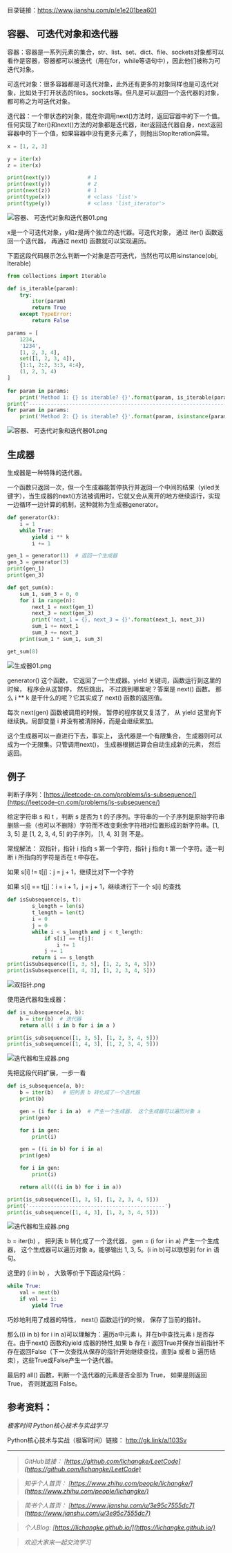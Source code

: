 目录链接：https://www.jianshu.com/p/e1e201bea601

## 容器、 可迭代对象和迭代器

容器：容器是一系列元素的集合，str、list、set、dict、file、sockets对象都可以看作是容器，容器都可以被迭代（用在for，while等语句中），因此他们被称为可迭代对象。

可迭代对象：很多容器都是可迭代对象，此外还有更多的对象同样也是可迭代对象，比如处于打开状态的files，sockets等。但凡是可以返回一个迭代器的对象，都可称之为可迭代对象。

迭代器：一个带状态的对象，能在你调用next()方法时，返回容器中的下一个值。任何实现了iter()和next()方法的对象都是迭代器，iter返回迭代器自身，next返回容器中的下一个值，如果容器中没有更多元素了，则抛出StopIteration异常。

```python
x = [1, 2, 3]

y = iter(x)
z = iter(x)

print(next(y))            # 1
print(next(y))            # 2
print(next(z))            # 1
print(type(x))            # <class 'list'>
print(type(y))            # <class 'list_iterator'>
```
![容器、 可迭代对象和迭代器01.png](https://upload-images.jianshu.io/upload_images/16846478-734ae50ff19708bf.png?imageMogr2/auto-orient/strip%7CimageView2/2/w/1240)

x是一个可迭代对象，y和z是两个独立的迭代器。可迭代对象， 通过 iter() 函数返回一个迭代器， 再通过 next() 函数就可以实现遍历。

下面这段代码展示怎么判断一个对象是否可迭代，当然也可以用isinstance(obj, Iterable)
```python
from collections import Iterable

def is_iterable(param):
    try: 
        iter(param) 
        return True
    except TypeError:
        return False

params = [
    1234,
    '1234',
    [1, 2, 3, 4],
    set([1, 2, 3, 4]),
    {1:1, 2:2, 3:3, 4:4},
    (1, 2, 3, 4)
]
    
for param in params:
    print('Method 1: {} is iterable? {}'.format(param, is_iterable(param)))
print("--------------------------------------------------------------------")
for param in params:
    print('Method 2: {} is iterable? {}'.format(param, isinstance(param,Iterable)))
```
![容器、 可迭代对象和迭代器01.png](https://upload-images.jianshu.io/upload_images/16846478-4413ab5919c98d7c.png?imageMogr2/auto-orient/strip%7CimageView2/2/w/1240)

## 生成器

生成器是一种特殊的迭代器。

一个函数只返回一次，但一个生成器能暂停执行并返回一个中间的结果（yiled关键字），当生成器的next()方法被调用时，它就又会从离开的地方继续运行，实现一边循环一边计算的机制，这种就称为生成器generator。


```python
def generator(k):
    i = 1
    while True:
        yield i ** k
        i += 1

gen_1 = generator(1)  # 返回一个生成器
gen_3 = generator(3)
print(gen_1)
print(gen_3)

def get_sum(n):
    sum_1, sum_3 = 0, 0
    for i in range(n):
        next_1 = next(gen_1)
        next_3 = next(gen_3)
        print('next_1 = {}, next_3 = {}'.format(next_1, next_3))
        sum_1 += next_1
        sum_3 += next_3
    print(sum_1 * sum_1, sum_3)

get_sum(8)
```
![生成器01.png](https://upload-images.jianshu.io/upload_images/16846478-8924f1fcf2ecde5a.png?imageMogr2/auto-orient/strip%7CimageView2/2/w/1240)

generator() 这个函数， 它返回了一个生成器。yield 关键词，函数运行到这里的时候， 程序会从这暂停， 然后跳出， 不过跳到哪里呢？答案是 next() 函数。 那么 i ** k 是干什么的呢？它其实成了 next() 函数的返回值。

每次 next(gen) 函数被调用的时候， 暂停的程序就又复活了， 从 yield 这里向下继续执。局部变量 i 并没有被清除掉，而是会继续累加。

这个生成器可以一直进行下去，事实上， 迭代器是一个有限集合， 生成器则可以成为一个无限集。只管调用next()， 生成器根据运算会自动生成新的元素， 然后返回。


## 例子

判断子序列：[https://leetcode-cn.com/problems/is-subsequence/](https://leetcode-cn.com/problems/is-subsequence/)

给定字符串 s 和 t ，判断 s 是否为 t 的子序列。字符串的一个子序列是原始字符串删除一些（也可以不删除）字符而不改变剩余字符相对位置形成的新字符串。[1, 3, 5] 是 [1, 2, 3, 4, 5] 的子序列， [1, 4, 3] 则
不是。

常规解法：
双指针，指针 i 指向 s 第一个字符，指针 j 指向 t 第一个字符。逐一判断 i 所指向的字符是否在 t 中存在。

如果 s[i] != t[j]：j = j + 1，继续比对下一个字符

如果 s[i] == t[j]：i = i + 1，j = j + 1，继续进行下一个 s[i] 的查找

```python
def isSubsequence(s, t):
        s_length = len(s)
        t_length = len(t)    
        i = 0
        j = 0 
        while i < s_length and j < t_length:
            if s[i] == t[j]:
                i += 1
            j += 1
        return i == s_length
print(isSubsequence([1, 3, 5], [1, 2, 3, 4, 5]))
print(isSubsequence([1, 4, 3], [1, 2, 3, 4, 5]))
```
![双指针.png](https://upload-images.jianshu.io/upload_images/16846478-11846c53ecb47544.png?imageMogr2/auto-orient/strip%7CimageView2/2/w/1240)

使用迭代器和生成器：

```python
def is_subsequence(a, b):
    b = iter(b)  # 迭代器
    return all( i in b for i in a )

print(is_subsequence([1, 3, 5], [1, 2, 3, 4, 5]))
print(is_subsequence([1, 4, 3], [1, 2, 3, 4, 5]))
```
![迭代器和生成器.png](https://upload-images.jianshu.io/upload_images/16846478-fa97e38b842fa95b.png?imageMogr2/auto-orient/strip%7CimageView2/2/w/1240)

先把这段代码扩展，一步一看

```python
def is_subsequence(a, b):
    b = iter(b)   # 把列表 b 转化成了⼀个迭代器
    print(b)

    gen = (i for i in a)  # 产生一个生成器， 这个生成器可以遍历对象 a
    print(gen)

    for i in gen:
        print(i)

    gen = ((i in b) for i in a)
    print(gen)

    for i in gen:
        print(i)

    return all(((i in b) for i in a))

print(is_subsequence([1, 3, 5], [1, 2, 3, 4, 5]))
print('--------------------------------------------')
print(is_subsequence([1, 4, 3], [1, 2, 3, 4, 5]))
```
![迭代器和生成器.png](https://upload-images.jianshu.io/upload_images/16846478-c5aee431360e9bcd.png?imageMogr2/auto-orient/strip%7CimageView2/2/w/1240)

b = iter(b) ， 把列表 b 转化成了一个迭代器， gen = (i for i in a) 产生一个生成器， 这个生成器可以遍历对象 a，能够输出 1, 3, 5。(i in b)可以联想到 for in 语句。

这里的 (i in b) ， 大致等价于下面这段代码：
```python
while True:
    val = next(b)
    if val == i:
        yield True
```
巧妙地利用了成器的特性， next() 函数运行的时候， 保存了当前的指针。

那么((i in b) for i in a)可以理解为：遍历a中元素 i，并在b中查找元素 i 是否存在。由于next() 函数和yield 成器的特性,如果 b 存在 i 返回True并保存当前指针不存在返回False（下一次查找从保存的指针开始继续查找，直到a 或者 b 遍历结束），这些True或False产生一个迭代器。

最后的 all() 函数，判断一个迭代器的元素是否全部为 True， 如果是则返回 True， 否则就返回 False。



## 参考资料：

*极客时间 Python核心技术与实战学习*

Python核心技术与实战（极客时间）链接：
http://gk.link/a/103Sv

----
>*GitHub链接：*
>*[https://github.com/lichangke/LeetCode](https://github.com/lichangke/LeetCode)*

>*知乎个人首页：*
>*[https://www.zhihu.com/people/lichangke/](https://www.zhihu.com/people/lichangke/)*

>*简书个人首页：*
>*[https://www.jianshu.com/u/3e95c7555dc7](https://www.jianshu.com/u/3e95c7555dc7)*

>*个人Blog:*
>*[https://lichangke.github.io/](https://lichangke.github.io/)*

>*欢迎大家来一起交流学习*
